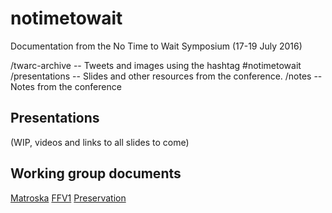 # notimetowait

Documentation from the No Time to Wait Symposium (17-19 July 2016)

/twarc-archive -- Tweets and images using the hashtag #notimetowait
/presentations -- Slides and other resources from the conference.
/notes -- Notes from the conference

## Presentations

(WIP, videos and links to all slides to come)

## Working group documents

[Matroska](https://docs.google.com/document/d/1dkT5cpUWFWXKHXC1132d1ndmwrnVPV7nBeyHAehM5HQ/edit)
[FFV1](https://docs.google.com/document/d/1lCJ5JRcGdjLvjG6vSZbRL_RnnCX_D_x2rwN57PvbY3s/edit?ts=578dffe5)
[Preservation](https://docs.google.com/document/d/1omcIEYAA5dpI3xBpxRYX13M1e7PL_2HmFSjaC0rpSZA/edit#)